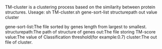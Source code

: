 TM-cluster is a clustering process based on the similarity between protein structures.
Useage:
sh TM-cluster.sh gene-sort-list structurepath out value cluster

gene-sort-list:The file sorted by genes length from largest to smallest.
structurepath:The path of structure of genes
out:The file storing TM-score 
value:The value of Classification threshold(for example:0.7)
cluster:The out file of cluster.
